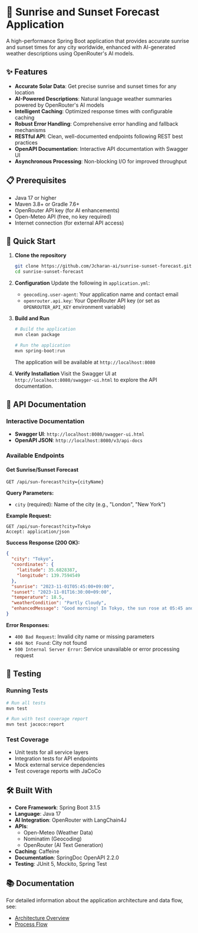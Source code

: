 # 🌅 Sunrise and Sunset Forecast Application

A high-performance Spring Boot application that provides accurate sunrise and sunset times for any city worldwide, enhanced with AI-generated weather descriptions using OpenRouter's AI models.

## ✨ Features

- **Accurate Solar Data**: Get precise sunrise and sunset times for any location
- **AI-Powered Descriptions**: Natural language weather summaries powered by OpenRouter's AI models
- **Intelligent Caching**: Optimized response times with configurable caching
- **Robust Error Handling**: Comprehensive error handling and fallback mechanisms
- **RESTful API**: Clean, well-documented endpoints following REST best practices
- **OpenAPI Documentation**: Interactive API documentation with Swagger UI
- **Asynchronous Processing**: Non-blocking I/O for improved throughput

## 📋 Prerequisites

- Java 17 or higher
- Maven 3.8+ or Gradle 7.6+
- OpenRouter API key (for AI enhancements)
- Open-Meteo API (free, no key required)
- Internet connection (for external API access)

## 🚀 Quick Start

1. **Clone the repository**
   ```bash
   git clone https://github.com/Jcharan-ai/sunrise-sunset-forecast.git
   cd sunrise-sunset-forecast
   ```

2. **Configuration**
   Update the following in `application.yml`:
   - `geocoding.user-agent`: Your application name and contact email
   - `openrouter.api.key`: Your OpenRouter API key (or set as `OPENROUTER_API_KEY` environment variable)

3. **Build and Run**
   ```bash
   # Build the application
   mvn clean package
   
   # Run the application
   mvn spring-boot:run
   ```
   
   The application will be available at `http://localhost:8080`

4. **Verify Installation**
   Visit the Swagger UI at `http://localhost:8080/swagger-ui.html` to explore the API documentation.

## 📡 API Documentation

### Interactive Documentation
- **Swagger UI**: `http://localhost:8080/swagger-ui.html`
- **OpenAPI JSON**: `http://localhost:8080/v3/api-docs`

### Available Endpoints

#### Get Sunrise/Sunset Forecast
```
GET /api/sun-forecast?city={cityName}
```

**Query Parameters:**
- `city` (required): Name of the city (e.g., "London", "New York")

**Example Request:**
```http
GET /api/sun-forecast?city=Tokyo
Accept: application/json
```

**Success Response (200 OK):**
```json
{
  "city": "Tokyo",
  "coordinates": {
    "latitude": 35.6828387,
    "longitude": 139.7594549
  },
  "sunrise": "2023-11-01T05:45:00+09:00",
  "sunset": "2023-11-01T16:30:00+09:00",
  "temperature": 18.5,
  "weatherCondition": "Partly Cloudy",
  "enhancedMessage": "Good morning! In Tokyo, the sun rose at 05:45 and will set at 16:30. With partly cloudy skies and a comfortable 18.5°C, it's a great day to explore the city!"
}
```

**Error Responses:**
- `400 Bad Request`: Invalid city name or missing parameters
- `404 Not Found`: City not found
- `500 Internal Server Error`: Service unavailable or error processing request

## 🧪 Testing

### Running Tests
```bash
# Run all tests
mvn test

# Run with test coverage report
mvn test jacoco:report
```

### Test Coverage
- Unit tests for all service layers
- Integration tests for API endpoints
- Mock external service dependencies
- Test coverage reports with JaCoCo

## 🛠️ Built With

- **Core Framework**: Spring Boot 3.1.5
- **Language**: Java 17
- **AI Integration**: OpenRouter with LangChain4J
- **APIs**:
  - Open-Meteo (Weather Data)
  - Nominatim (Geocoding)
  - OpenRouter (AI Text Generation)
- **Caching**: Caffeine
- **Documentation**: SpringDoc OpenAPI 2.2.0
- **Testing**: JUnit 5, Mockito, Spring Test

## 📚 Documentation

For detailed information about the application architecture and data flow, see:

- [Architecture Overview](docs/ARCHITECTURE.md)
- [Process Flow](docs/PROCESS_FLOW.md)


